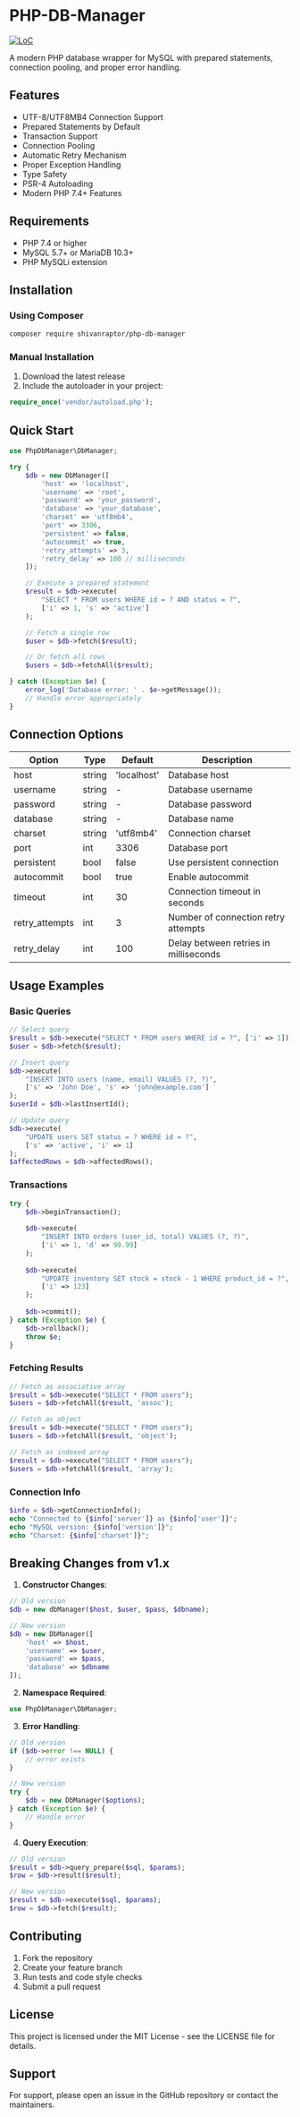 # PHP-DB-Manager

[![LoC](https://tokei.rs/b1/github/shivanraptor/php-db-manager?category=code)](https://tokei.rs/b1/github/shivanraptor/php-db-manager?category=code)

A modern PHP database wrapper for MySQL with prepared statements, connection pooling, and proper error handling.

## Features

- UTF-8/UTF8MB4 Connection Support
- Prepared Statements by Default
- Transaction Support
- Connection Pooling
- Automatic Retry Mechanism
- Proper Exception Handling
- Type Safety
- PSR-4 Autoloading
- Modern PHP 7.4+ Features

## Requirements

- PHP 7.4 or higher
- MySQL 5.7+ or MariaDB 10.3+
- PHP MySQLi extension

## Installation

### Using Composer

```bash
composer require shivanraptor/php-db-manager
```

### Manual Installation

1. Download the latest release
2. Include the autoloader in your project:
```php
require_once('vendor/autoload.php');
```

## Quick Start

```php
use PhpDbManager\DbManager;

try {
    $db = new DbManager([
        'host' => 'localhost',
        'username' => 'root',
        'password' => 'your_password',
        'database' => 'your_database',
        'charset' => 'utf8mb4',
        'port' => 3306,
        'persistent' => false,
        'autocommit' => true,
        'retry_attempts' => 3,
        'retry_delay' => 100 // milliseconds
    ]);

    // Execute a prepared statement
    $result = $db->execute(
        "SELECT * FROM users WHERE id = ? AND status = ?",
        ['i' => 1, 's' => 'active']
    );

    // Fetch a single row
    $user = $db->fetch($result);

    // Or fetch all rows
    $users = $db->fetchAll($result);

} catch (Exception $e) {
    error_log('Database error: ' . $e->getMessage());
    // Handle error appropriately
}
```

## Connection Options

| Option | Type | Default | Description |
|--------|------|---------|-------------|
| host | string | 'localhost' | Database host |
| username | string | - | Database username |
| password | string | - | Database password |
| database | string | - | Database name |
| charset | string | 'utf8mb4' | Connection charset |
| port | int | 3306 | Database port |
| persistent | bool | false | Use persistent connection |
| autocommit | bool | true | Enable autocommit |
| timeout | int | 30 | Connection timeout in seconds |
| retry_attempts | int | 3 | Number of connection retry attempts |
| retry_delay | int | 100 | Delay between retries in milliseconds |

## Usage Examples

### Basic Queries

```php
// Select query
$result = $db->execute("SELECT * FROM users WHERE id = ?", ['i' => 1]);
$user = $db->fetch($result);

// Insert query
$db->execute(
    "INSERT INTO users (name, email) VALUES (?, ?)",
    ['s' => 'John Doe', 's' => 'john@example.com']
);
$userId = $db->lastInsertId();

// Update query
$db->execute(
    "UPDATE users SET status = ? WHERE id = ?",
    ['s' => 'active', 'i' => 1]
);
$affectedRows = $db->affectedRows();
```

### Transactions

```php
try {
    $db->beginTransaction();
    
    $db->execute(
        "INSERT INTO orders (user_id, total) VALUES (?, ?)",
        ['i' => 1, 'd' => 99.99]
    );
    
    $db->execute(
        "UPDATE inventory SET stock = stock - 1 WHERE product_id = ?",
        ['i' => 123]
    );
    
    $db->commit();
} catch (Exception $e) {
    $db->rollback();
    throw $e;
}
```

### Fetching Results

```php
// Fetch as associative array
$result = $db->execute("SELECT * FROM users");
$users = $db->fetchAll($result, 'assoc');

// Fetch as object
$result = $db->execute("SELECT * FROM users");
$users = $db->fetchAll($result, 'object');

// Fetch as indexed array
$result = $db->execute("SELECT * FROM users");
$users = $db->fetchAll($result, 'array');
```

### Connection Info

```php
$info = $db->getConnectionInfo();
echo "Connected to {$info['server']} as {$info['user']}";
echo "MySQL version: {$info['version']}";
echo "Charset: {$info['charset']}";
```

## Breaking Changes from v1.x

1. **Constructor Changes**:
```php
// Old version
$db = new dbManager($host, $user, $pass, $dbname);

// New version
$db = new DbManager([
    'host' => $host,
    'username' => $user,
    'password' => $pass,
    'database' => $dbname
]);
```

2. **Namespace Required**:
```php
use PhpDbManager\DbManager;
```

3. **Error Handling**:
```php
// Old version
if ($db->error !== NULL) {
    // error exists
}

// New version
try {
    $db = new DbManager($options);
} catch (Exception $e) {
    // Handle error
}
```

4. **Query Execution**:
```php
// Old version
$result = $db->query_prepare($sql, $params);
$row = $db->result($result);

// New version
$result = $db->execute($sql, $params);
$row = $db->fetch($result);
```

## Contributing

1. Fork the repository
2. Create your feature branch
3. Run tests and code style checks
4. Submit a pull request

## License

This project is licensed under the MIT License - see the LICENSE file for details.

## Support

For support, please open an issue in the GitHub repository or contact the maintainers.
